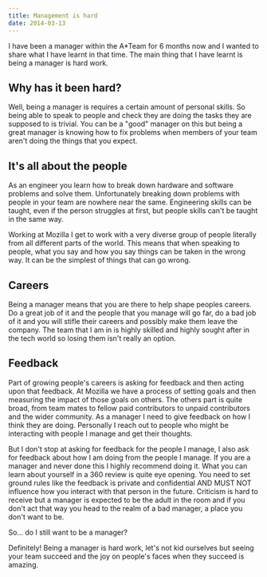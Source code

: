 ```yaml
---
title: Management is hard
date: 2014-03-13
---
```


I have been a manager within the A*Team for 6 months now and I wanted to share what I have learnt in that time. The main thing that I have learnt is being a manager is hard work.

## Why has it been hard?

Well, being a manager is requires a certain amount of personal skills. So being able to speak to people and check they are doing the tasks they are supposed to is trivial. You can be a "good" manager on this but being a great manager is knowing how to fix problems when members of your team aren't doing the things that you expect.

## It's all about the people

As an engineer you learn how to break down hardware and software problems and solve them. Unfortunately breaking down problems with people in your team are nowhere near the same. Engineering skills can be taught, even if the person struggles at first, but people skills can't be taught in the same way.

Working at Mozilla I get to work with a very diverse group of people literally from all different parts of the world. This means that when speaking to people, what you say and how you say things can be taken in the wrong way. It can be the simplest of things that can go wrong.

## Careers

Being a manager means that you are there to help shape peoples careers. Do a great job of it and the people that you manage will go far, do a bad job of it and you will stifle their careers and possibly make them leave the company. The team that I am in is highly skilled and highly sought after in the tech world so losing them isn't really an option.

## Feedback

Part of growing people's careers is asking for feedback and then acting upon that feedback. At Mozilla we have a process of setting goals and then measuring the impact of those goals on others. The others part is quite broad, from team mates to fellow paid contributors to unpaid contributors and the wider community. As a manager I need to give feedback on how I think they are doing. Personally I reach out to people who might be interacting with people I manage and get their thoughts.

But I don't stop at asking for feedback for the people I manage, I also ask for feedback about how I am doing from the people I manage. If you are a manager and never done this I highly recommend doing it. What you can learn about yourself in a 360 review is quite eye opening. You need to set ground rules like the feedback is private and confidential AND MUST NOT influence how you interact with that person in the future. Criticism is hard to receive but a manager is expected to be the adult in the room and if you don't act that way you head to the realm of a bad manager, a place you don't want to be.

So... do I still want to be a manager?

Definitely! Being a manager is hard work, let's not kid ourselves but seeing your team succeed and the joy on people's faces when they succeed is amazing. 